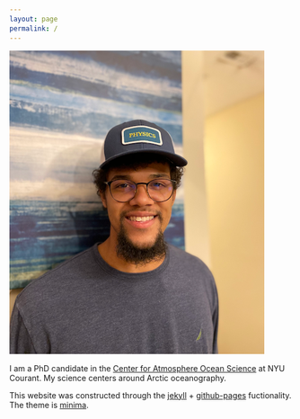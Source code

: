```yaml
---
layout: page
permalink: /
---
```


![portrait](/assets/portrait.png)

I am a PhD candidate in the [Center for Atmosphere Ocean Science](https://caos.cims.nyu.edu/dynamic/) at NYU Courant. My science centers around Arctic oceanography.

This website was constructed through the [jekyll][jekyll-organization-url] + [github-pages][github-pages-url] fuctionality. The theme is [minima][minima-url].


[jekyll-organization-url]: https://github.com/jekyll
[minima-url]: https://github.com/jekyll/minima
[github-pages-url]: https://docs.github.com/en/pages/setting-up-a-github-pages-site-with-jekyll